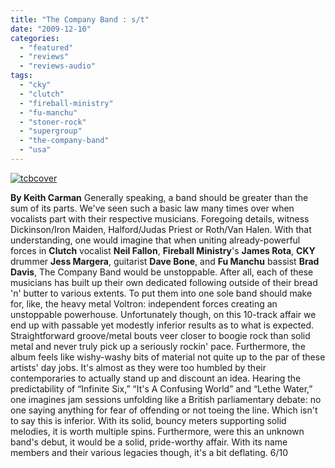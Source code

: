 ```yaml
---
title: "The Company Band : s/t"
date: "2009-12-10"
categories: 
  - "featured"
  - "reviews"
  - "reviews-audio"
tags: 
  - "cky"
  - "clutch"
  - "fireball-ministry"
  - "fu-manchu"
  - "stoner-rock"
  - "supergroup"
  - "the-company-band"
  - "usa"
---
```


[![tcbcover](http://www.hellbound.ca/wp-content/uploads/2009/12/tcbcover.jpg "tcbcover")](http://www.hellbound.ca/wp-content/uploads/2009/12/tcbcover.jpg)

**By Keith Carman** Generally speaking, a band should be greater than the sum of its parts. We've seen such a basic law many times over when vocalists part with their respective musicians. Foregoing details, witness Dickinson/Iron Maiden, Halford/Judas Priest or Roth/Van Halen. With that understanding, one would imagine that when uniting already-powerful forces in **Clutch** vocalist **Neil Fallon**, **Fireball Ministry**'s **James Rota**, **CKY** drummer **Jess Margera**, guitarist **Dave Bone**, and **Fu Manchu** bassist **Brad Davis**, The Company Band would be unstoppable. After all, each of these musicians has built up their own dedicated following outside of their bread 'n' butter to various extents. To put them into one sole band should make for, like, the heavy metal Voltron: independent forces creating an unstoppable powerhouse. Unfortunately though, on this 10-track affair we end up with passable yet modestly inferior results as to what is expected. Straightforward groove/metal bouts veer closer to boogie rock than solid metal and never truly pick up a seriously rockin' pace. Furthermore, the album feels like wishy-washy bits of material not quite up to the par of these artists' day jobs. It's almost as they were too humbled by their contemporaries to actually stand up and discount an idea. Hearing the predictability of “Infinite Six,” “It's A Confusing World” and “Lethe Water,” one imagines jam sessions unfolding like a British parliamentary debate: no one saying anything for fear of offending or not toeing the line. Which isn't to say this is inferior. With its solid, bouncy meters supporting solid melodies, it is worth multiple spins. Furthermore, were this an unknown band's debut, it would be a solid, pride-worthy affair. With its name members and their various legacies though, it's a bit deflating. 6/10
